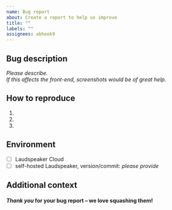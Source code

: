 ```yaml
---
name: Bug report
about: Create a report to help us improve
title: ""
labels: ""
assignees: abheek9
---
```


## Bug description

_Please describe._  
_If this affects the front-end, screenshots would be of great help._

## How to reproduce

1.
2.
3.

## Environment

- [ ] Laudspeaker Cloud
- [ ] self-hosted Laudspeaker, version/commit: _please provide_

## Additional context

#### _Thank you_ for your bug report – we love squashing them!
